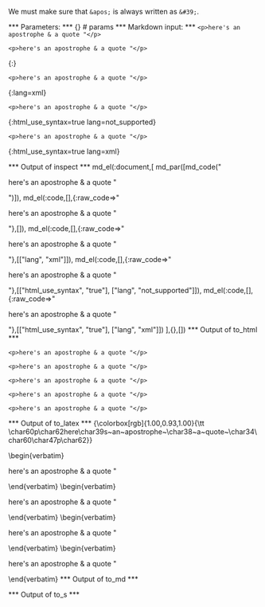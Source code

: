 We must make sure that `&apos;` is always written as `&#39;`.

*** Parameters: ***
{} # params 
*** Markdown input: ***
`<p>here's an apostrophe & a quote "</p>`

	<p>here's an apostrophe & a quote "</p>
{:}

	<p>here's an apostrophe & a quote "</p>
{:lang=xml}

	<p>here's an apostrophe & a quote "</p>
{:html_use_syntax=true lang=not_supported}

	<p>here's an apostrophe & a quote "</p>
{:html_use_syntax=true lang=xml}


*** Output of inspect ***
md_el(:document,[
	md_par([md_code("<p>here's an apostrophe & a quote \"</p>")]),
	md_el(:code,[],{:raw_code=>"<p>here's an apostrophe & a quote \"</p>"},[]),
	md_el(:code,[],{:raw_code=>"<p>here's an apostrophe & a quote \"</p>"},[["lang", "xml"]]),
	md_el(:code,[],{:raw_code=>"<p>here's an apostrophe & a quote \"</p>"},[["html_use_syntax", "true"], ["lang", "not_supported"]]),
	md_el(:code,[],{:raw_code=>"<p>here's an apostrophe & a quote \"</p>"},[["html_use_syntax", "true"], ["lang", "xml"]])
],{},[])
*** Output of to_html ***
<p><code>&lt;p&gt;here's an apostrophe &amp; a quote "&lt;/p&gt;</code></p>

<pre><code>&lt;p&gt;here's an apostrophe &amp; a quote "&lt;/p&gt;</code></pre>

<pre class="xml"><code lang="xml"><span class="punct">&lt;</span><span class="tag">p</span><span class="punct">&gt;</span>here's an apostrophe &amp; a quote "<span class="punct">&lt;/</span><span class="tag">p</span><span class="punct">&gt;</span></code></pre>

<pre class="not_supported"><code lang="not_supported">&lt;p&gt;here's an apostrophe &amp; a quote "&lt;/p&gt;</code></pre>

<pre class="xml"><code lang="xml"><span class="punct">&lt;</span><span class="tag">p</span><span class="punct">&gt;</span>here's an apostrophe &amp; a quote "<span class="punct">&lt;/</span><span class="tag">p</span><span class="punct">&gt;</span></code></pre>
*** Output of to_latex ***
{\colorbox[rgb]{1.00,0.93,1.00}{\tt \char60p\char62here\char39s~an~apostrophe~\char38~a~quote~\char34\char60\char47p\char62}}

\begin{verbatim}<p>here's an apostrophe & a quote "</p>\end{verbatim}
\begin{verbatim}<p>here's an apostrophe & a quote "</p>\end{verbatim}
\begin{verbatim}<p>here's an apostrophe & a quote "</p>\end{verbatim}
\begin{verbatim}<p>here's an apostrophe & a quote "</p>\end{verbatim}
*** Output of to_md ***

*** Output of to_s ***


